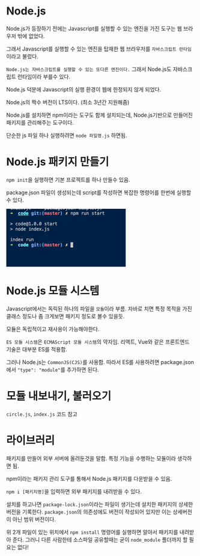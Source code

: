 # Node.js
Node.js가 등장하기 전에는 Javascript를 실행할 수 있는 엔진을 가진 도구는 웹 브라우저 밖에 없었다.

그래서 Javascript를 실행할 수 있는 엔진을 탑재한 웹 브라우저를 `자바스크립트 런타임`이라고 불렀다.

`Node.js는 자바스크립트를 실행할 수 있는 또다른 엔진이다.` 그래서 Node.js도 자바스크립트 런타임이라 부를수 있다.

Node.js 덕분에 Javascript의 실행 환경이 웹에 한정되지 않게 되었다.

Node.js의 짝수 버전이 LTS이다. (최소 3년간 지원해줌)

Node.js를 설치하면 npm이라는 도구도 함께 설치되는데, Node.js기반으로 만들어진 패키지를 관리해주는 도구이다. 

단순한 js 파일 하나 실행하려면 `node 파일명.js` 하면됨.

# Node.js 패키지 만들기
`npm init`을 실행하면 기본 프로젝트를 하나 만들수 있음.

package.json 파일이 생성되는데 script를 작성하면 복잡한 명령어를 한번에 실행할 수 있다.

![](2023-11-10-23-57-08.png)

# Node.js 모듈 시스템

Javascript에서는 독릭된 하나의 파일을 `모듈`이라 부름. 자바로 치면 특정 목적을 가진 클래스 정도나 좀 크게보면 패키지 정도로 볼수 있을듯.

모듈은 독립적이고 재사용이 가능해야한다.


`ES 모듈 시스템`은 `ECMAScript 모듈 시스템`의 약자임. 리액트, Vue와 같은 프론트엔드 기술은 대부분 ES를 적용함.

그러나 Node.js는 `CommonJS(CJS)`를 사용함. 따라서 ES를 사용하려면 package.json에서 `"type": "module"`를 추가하면 된다.

# 모듈 내보내기, 불러오기

`circle.js`, `index.js` 코드 참고

# 라이브러리

패키지를 만들어 외부 서버에 올려둔것을 말함. 특정 기능을 수행하는 모듈이라 생각하면 됨.

npm이라는 패키지 관리 도구를 통해서 Node.js 패키지를 다운받을 수 있음.

`npm i [패키지명]`을 입력하면 외부 패키지를 내려받을 수 있다.

설치를 하고나면 `package-lock.json`이라는 파일이 생기는데 설치한 패키지의 상세한 버전을 기록한다. `package.json`의 의존성에도 버전이 작성되어 있지만 이는 상세버전이 아닌 범위 버전이다. 

위 2개 파일이 있는 위치에서 `npm install` 명령어를 실행하면 알아서 패키지를 내려받아 준다. 그러니 다른 사람한테 소스파일 공유할때는 굳이 `node_module` 폴더까지 할 필요는 없다!


